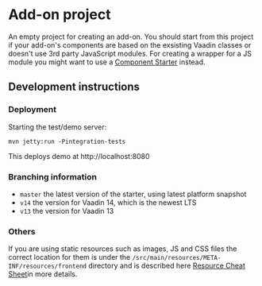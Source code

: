 # Add-on project

An empty project for creating an add-on. You should start from this project if your add-on's components are based on the exsisting Vaadin classes or doesn't use 3rd party JavaScript modules. For creating a wrapper for a JS module you might want to use a [Component Starter](https://github.com/vaadin/component-starter-flow) instead.

## Development instructions

### Deployment

Starting the test/demo server:
```
mvn jetty:run -Pintegration-tests
```

This deploys demo at http://localhost:8080

### Branching information

* `master` the latest version of the starter, using latest platform snapshot
* `v14` the version for Vaadin 14, which is the newest LTS  
* `v13` the version for Vaadin 13

### Others

If you are using static resources such as images, JS and CSS files the correct location for them is under the `/src/main/resources/META-INF/resources/frontend` directory and is described here [Resource Cheat Sheet](https://vaadin.com/docs/v14/flow/importing-dependencies/tutorial-ways-of-importing.html#resource-cheat-sheet)in more details.
